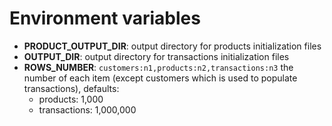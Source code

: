 # Environment variables
- __PRODUCT_OUTPUT_DIR__: output directory for products initialization files
- __OUTPUT_DIR__: output directory for transactions initialization files
- __ROWS_NUMBER__: `customers:n1,products:n2,transactions:n3` the number of each item (except customers which is used to populate 
transactions), defaults: 
    - products: 1,000
    - transactions: 1,000,000
